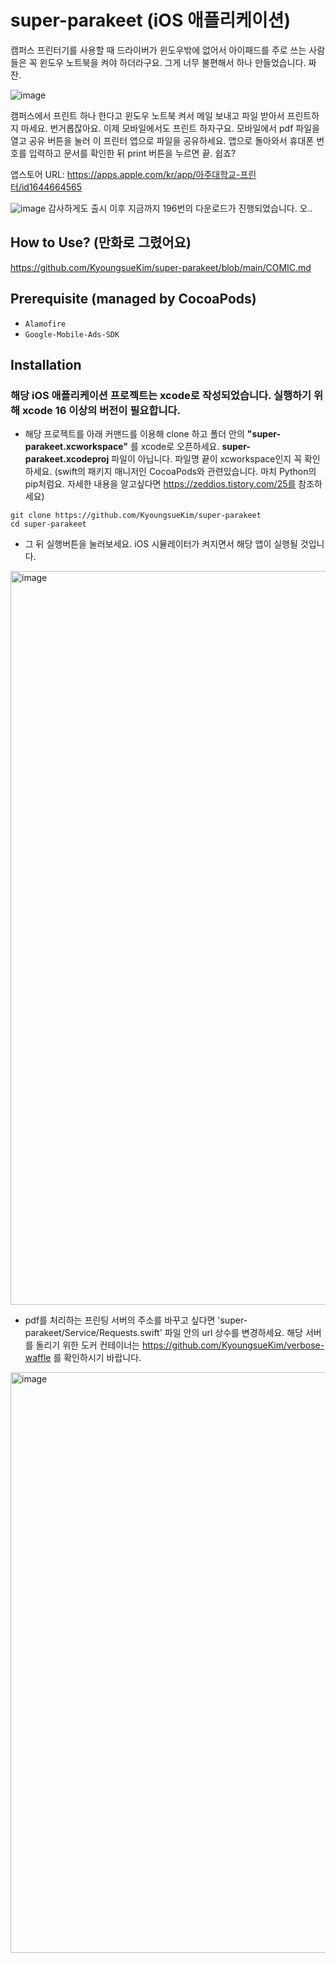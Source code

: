 # super-parakeet (iOS 애플리케이션)
캠퍼스 프린터기를 사용할 때 드라이버가 윈도우밖에 없어서 아이패드를 주로 쓰는 사람들은 꼭 윈도우 노트북을 켜야 하더라구요. 그게 너무 불편해서 하나 만들었습니다. 짜잔. 

![image](https://user-images.githubusercontent.com/61102713/198850376-cd9291b6-df8a-4084-bc3a-d030c2df57b3.png)

캠퍼스에서 프린트 하나 한다고 윈도우 노트북 켜서 메일 보내고 파일 받아서 프린트하지 마세요. 번거롭잖아요. 이제 모바일에서도 프린트 하자구요.
모바일에서 pdf 파일을 열고 공유 버튼을 눌러 이 프린터 앱으로 파일을 공유하세요. 앱으로 돌아와서 휴대폰 번호를 입력하고 문서를 확인한 뒤 print 버튼을 누르면 끝. 쉽죠?

앱스토어 URL: https://apps.apple.com/kr/app/아주대학교-프린터/id1644664565

![image](https://user-images.githubusercontent.com/61102713/198851969-b355ce8b-3f34-4b94-b650-2753d1f781b1.png)
감사하게도 출시 이후 지금까지 196번의 다운로드가 진행되었습니다. 오.. 

## How to Use? (만화로 그렸어요)
https://github.com/KyoungsueKim/super-parakeet/blob/main/COMIC.md
## Prerequisite (managed by CocoaPods)
* `Alamofire`
* `Google-Mobile-Ads-SDK`
## Installation
### 해당 iOS 애플리케이션 프로젝트는 xcode로 작성되었습니다. 실행하기 위해 xcode 16 이상의 버전이 필요합니다. 
* 해당 프로젝트를 아래 커맨드를 이용해 clone 하고 폴더 안의 **"super-parakeet.xcworkspace"** 를 xcode로 오픈하세요. **super-parakeet.xcodeproj** 파일이 아닙니다. 
파일명 끝이 xcworkspace인지 꼭 확인하세요. (swift의 패키지 매니저인 CocoaPods와 관련있습니다. 마치 Python의 pip처럼요. 자세한 내용을 알고싶다면 https://zeddios.tistory.com/25를 참조하세요)
```
git clone https://github.com/KyoungsueKim/super-parakeet
cd super-parakeet
```
* 그 뒤 실행버튼을 눌러보세요. iOS 시뮬레이터가 켜지면서 해당 앱이 실행될 것입니다. 
<img width="1174" alt="image" src="https://user-images.githubusercontent.com/61102713/198851078-fb247c78-0562-4a32-9b0d-ef8651bab7c1.png">

* pdf를 처리하는 프린팅 서버의 주소를 바꾸고 싶다면 'super-parakeet/Service/Requests.swift' 파일 안의 url 상수를 변경하세요. 해당 서버를 돌리기 위한 도커 컨테이너는 https://github.com/KyoungsueKim/verbose-waffle 를 확인하시기 바랍니다.
<img width="929" alt="image" src="https://user-images.githubusercontent.com/61102713/198853316-20aef182-f399-4f1e-bd00-d76442519855.png">

